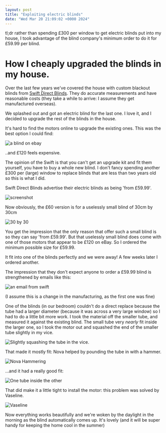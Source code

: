 ```yaml
---
layout: post
title: "Exploiting electric blinds"
date: "Wed Mar 20 21:09:02 +0000 2024"
---
```


tl;dr rather than spending £300 per window to get electric blinds put into my house, I took advantage of the blind company's minimum order to do it for £59.99 per blind. 

# How I cheaply upgraded the blinds in my house.

Over the last few years we've covered the house with custom blackout blinds from [Swift Direct Blinds](https://www.swiftdirectblinds.co.uk/).  They do accurate measurements and have reasonable costs (they take a while to arrive: I assume they get manufactured overseas).  

We splashed out and got an electric blind for the last one.  I love it, and I decided to upgrade the rest of the blinds in the house.  

It's hard to find the motors online to upgrade the existing ones. This was the best option I could find:

![a blind on ebay](/assets/images/ebay.png) 

..and £120 feels expensive. 

The opinion of the Swift is that you can't get an upgrade kit and fit them yourself, you have to buy a whole new blind.  I don't fancy spending another £300 per (large) window to replace blinds that are less than two years old so this is what I did. 

Swift Direct Blinds advertise their electric blinds as being 'from £59.99'. 

![screenshot](/assets/images/from60.png)

Now obviously, the £60 version is for a uselessly small blind of 30cm by 30cm 

![30 by 30](/assets/images/30by30.png)

You get the impression that the only reason that offer such a small blind is so they can say 'from £59.99'. But that uselessly small blind does come with one of those motors that appear to be £120 on eBay.  So I ordered the minimum possible size for £59.99. 

It fit into one of the blinds perfectly and we were away! A few weeks later I ordered another. 

The impression that they don't expect anyone to order a £59.99 blind is strengthened by emails like this: 

![an email from swift](/assets/images/nodo30.png)

(I assume this is a change in the manufacturing, as the first one was fine) 

One of the blinds (in our bedroom) couldn't do a direct replace because the tube had a larger diameter (because it was across a very large window) so I had to do a little bit more work. I took the material off the smaller tube, and measured it against the existing blind. The small tube very _nearly_ fit inside the larger one, so I took the motor out and squashed the end of the smaller tube slightly in my vice. 

![Slightly squashing the tube in the vice.](/assets/images/vice.png)


That made it mostly fit: Nova helped by pounding the tube in with a hammer. 

![Nova Hammering](/assets/images/novahammer.png)

...and it had a really good fit: 

![One tube inside the other](/assets/images/goodfit.png)

That did make it a little tight to install the motor: this problem was solved by Vaseline.   

![Vaseline](/assets/images/vaseline.png)

Now everything works beautifully and we're woken by the daylight in the morning as the blind automatically comes up. It's lovely (and it will be super handy for keeping the home cool in the summer)  


